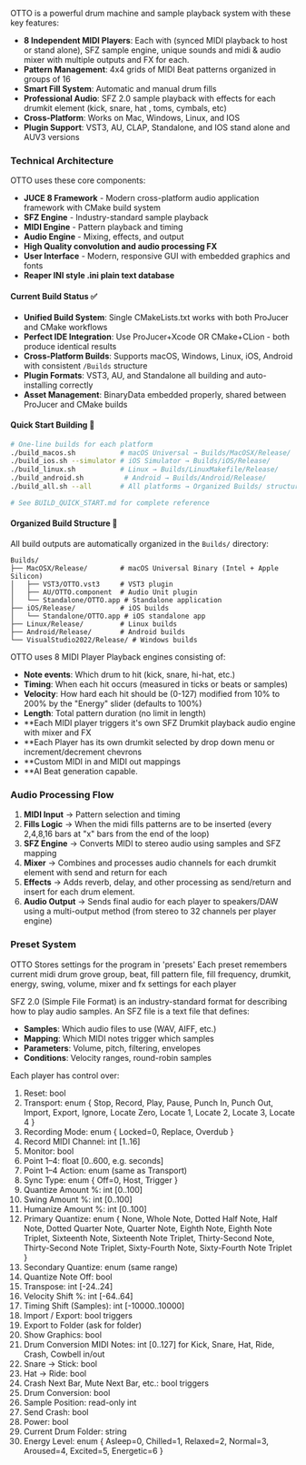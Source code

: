 OTTO is a powerful drum machine and sample playback system with these key features:

- **8 Independent MIDI Players**: Each with (synced MIDI playback to host or stand alone), SFZ sample engine, unique sounds and midi & audio mixer with multiple outputs and FX for each.
- **Pattern Management**: 4x4 grids of MIDI Beat patterns organized in groups of 16
- **Smart Fill System**: Automatic and manual drum fills
- **Professional Audio**: SFZ 2.0 sample playback with effects for each drumkit element (kick, snare, hat , toms, cymbals, etc)
- **Cross-Platform**: Works on Mac, Windows, Linux, and IOS
- **Plugin Support**: VST3, AU, CLAP, Standalone, and IOS stand alone and AUV3 versions

### Technical Architecture

OTTO uses these core components:
- **JUCE 8 Framework** - Modern cross-platform audio application framework with CMake build system
- **SFZ Engine** - Industry-standard sample playback
- **MIDI Engine** - Pattern playback and timing
- **Audio Engine** - Mixing, effects, and output
- **High Quality convolution and audio processing FX**
- **User Interface** - Modern, responsive GUI with embedded graphics and fonts
- **Reaper INI style .ini plain text database**

#### Current Build Status ✅
- **Unified Build System**: Single CMakeLists.txt works with both ProJucer and CMake workflows
- **Perfect IDE Integration**: Use ProJucer+Xcode OR CMake+CLion - both produce identical results
- **Cross-Platform Builds**: Supports macOS, Windows, Linux, iOS, Android with consistent `/Builds` structure
- **Plugin Formats**: VST3, AU, and Standalone all building and auto-installing correctly
- **Asset Management**: BinaryData embedded properly, shared between ProJucer and CMake builds

#### Quick Start Building 🚀
```bash
# One-line builds for each platform
./build_macos.sh           # macOS Universal → Builds/MacOSX/Release/
./build_ios.sh --simulator # iOS Simulator → Builds/iOS/Release/
./build_linux.sh           # Linux → Builds/LinuxMakefile/Release/
./build_android.sh          # Android → Builds/Android/Release/
./build_all.sh --all       # All platforms → Organized Builds/ structure

# See BUILD_QUICK_START.md for complete reference
```

#### Organized Build Structure 📁
All build outputs are automatically organized in the `Builds/` directory:
```
Builds/
├── MacOSX/Release/        # macOS Universal Binary (Intel + Apple Silicon)
│   ├── VST3/OTTO.vst3     # VST3 plugin
│   ├── AU/OTTO.component  # Audio Unit plugin
│   └── Standalone/OTTO.app # Standalone application
├── iOS/Release/           # iOS builds
│   └── Standalone/OTTO.app # iOS standalone app
├── Linux/Release/         # Linux builds
├── Android/Release/       # Android builds
└── VisualStudio2022/Release/ # Windows builds
```

OTTO uses 8 MIDI Player Playback engines consisting of:
- **Note events**: Which drum to hit (kick, snare, hi-hat, etc.)
- **Timing**: When each hit occurs (measured in ticks or beats or samples)
- **Velocity**: How hard each hit should be (0-127) modified from 10% to 200% by the "Energy" slider (defaults to 100%)
- **Length**: Total pattern duration (no limit in length)
- **Each MIDI player triggers it's own SFZ Drumkit playback audio engine with mixer and FX
- **Each Player has its own drumkit selected by drop down menu or increment/decrement chevrons
- **Custom MIDI in and MIDI out mappings
- **AI Beat generation capable.

### Audio Processing Flow
1. **MIDI Input** → Pattern selection and timing
2. **Fills Logic** → When the midi fills patterns are to be inserted (every 2,4,8,16 bars at "x" bars from the end of the loop)
3. **SFZ Engine** → Converts MIDI to stereo audio using samples and SFZ mapping
4. **Mixer** → Combines and processes audio channels for each drumkit element with send and return for each
5. **Effects** → Adds reverb, delay, and other processing as send/return and insert for each drum element.
6. **Audio Output** → Sends final audio for each player to speakers/DAW using a multi-output method (from stereo to 32 channels per player engine)

### Preset System
OTTO Stores settings for the program in 'presets'
Each preset remembers current midi drum grove group, beat, fill pattern file, fill frequency, drumkit, energy, swing, volume, mixer and fx settings for each player

SFZ 2.0 (Simple File Format) is an industry-standard format for describing how to play audio samples. An SFZ file is a text file that defines:

- **Samples**: Which audio files to use (WAV, AIFF, etc.)
- **Mapping**: Which MIDI notes trigger which samples
- **Parameters**: Volume, pitch, filtering, envelopes
- **Conditions**: Velocity ranges, round-robin samples

Each player has control over:

1) Reset: bool
2) Transport: enum { Stop, Record, Play, Pause, Punch In, Punch Out, Import, Export, Ignore, Locate Zero, Locate 1, Locate 2, Locate 3, Locate 4 }
3) Recording Mode: enum { Locked=0, Replace, Overdub }
4) Record MIDI Channel: int [1..16]
5) Monitor: bool
6) Point 1–4: float [0..600, e.g. seconds]
7) Point 1–4 Action: enum (same as Transport)
8) Sync Type: enum { Off=0, Host, Trigger }
9) Quantize Amount %: int [0..100]
10) Swing Amount %: int [0..100]
11) Humanize Amount %: int [0..100]
12) Primary Quantize: enum { None, Whole Note, Dotted Half Note, Half Note, Dotted Quarter Note, Quarter Note, Eighth Note, Eighth Note Triplet, Sixteenth Note, Sixteenth Note Triplet, Thirty-Second Note, Thirty-Second Note Triplet, Sixty-Fourth Note, Sixty-Fourth Note Triplet }
13) Secondary Quantize: enum (same range)
14) Quantize Note Off: bool
15) Transpose: int [-24..24]
16) Velocity Shift %: int [-64..64]
17) Timing Shift (Samples): int [-10000..10000]
18) Import / Export: bool triggers
19) Export to Folder (ask for folder)
20) Show Graphics: bool
21) Drum Conversion MIDI Notes: int [0..127] for Kick, Snare, Hat, Ride, Crash, Cowbell in/out
22) Snare -> Stick: bool
23) Hat -> Ride: bool
24) Crash Next Bar, Mute Next Bar, etc.: bool triggers
25) Drum Conversion: bool
26) Sample Position: read-only int
27) Send Crash: bool
28) Power: bool
29) Current Drum Folder: string
30) Energy Level: enum { Asleep=0, Chilled=1, Relaxed=2, Normal=3, Aroused=4, Excited=5, Energetic=6 }
